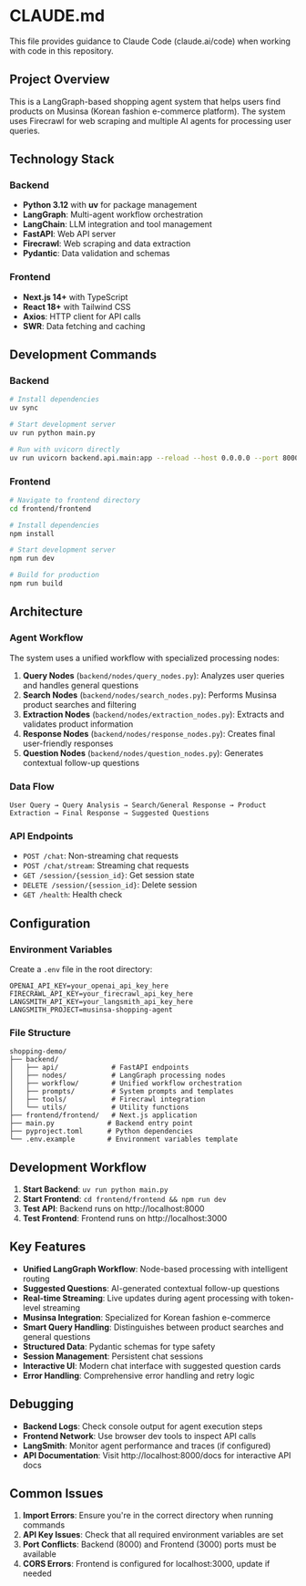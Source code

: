 # CLAUDE.md

This file provides guidance to Claude Code (claude.ai/code) when working with code in this repository.

## Project Overview

This is a LangGraph-based shopping agent system that helps users find products on Musinsa (Korean fashion e-commerce platform). The system uses Firecrawl for web scraping and multiple AI agents for processing user queries.

## Technology Stack

### Backend
- **Python 3.12** with **uv** for package management
- **LangGraph**: Multi-agent workflow orchestration
- **LangChain**: LLM integration and tool management
- **FastAPI**: Web API server
- **Firecrawl**: Web scraping and data extraction
- **Pydantic**: Data validation and schemas

### Frontend
- **Next.js 14+** with TypeScript
- **React 18+** with Tailwind CSS
- **Axios**: HTTP client for API calls
- **SWR**: Data fetching and caching

## Development Commands

### Backend
```bash
# Install dependencies
uv sync

# Start development server
uv run python main.py

# Run with uvicorn directly
uv run uvicorn backend.api.main:app --reload --host 0.0.0.0 --port 8000
```

### Frontend
```bash
# Navigate to frontend directory
cd frontend/frontend

# Install dependencies
npm install

# Start development server
npm run dev

# Build for production
npm run build
```

## Architecture

### Agent Workflow
The system uses a unified workflow with specialized processing nodes:

1. **Query Nodes** (`backend/nodes/query_nodes.py`): Analyzes user queries and handles general questions
2. **Search Nodes** (`backend/nodes/search_nodes.py`): Performs Musinsa product searches and filtering
3. **Extraction Nodes** (`backend/nodes/extraction_nodes.py`): Extracts and validates product information
4. **Response Nodes** (`backend/nodes/response_nodes.py`): Creates final user-friendly responses
5. **Question Nodes** (`backend/nodes/question_nodes.py`): Generates contextual follow-up questions

### Data Flow
```
User Query → Query Analysis → Search/General Response → Product Extraction → Final Response → Suggested Questions
```

### API Endpoints
- `POST /chat`: Non-streaming chat requests
- `POST /chat/stream`: Streaming chat requests
- `GET /session/{session_id}`: Get session state
- `DELETE /session/{session_id}`: Delete session
- `GET /health`: Health check

## Configuration

### Environment Variables
Create a `.env` file in the root directory:
```
OPENAI_API_KEY=your_openai_api_key_here
FIRECRAWL_API_KEY=your_firecrawl_api_key_here
LANGSMITH_API_KEY=your_langsmith_api_key_here
LANGSMITH_PROJECT=musinsa-shopping-agent
```

### File Structure
```
shopping-demo/
├── backend/
│   ├── api/             # FastAPI endpoints
│   ├── nodes/           # LangGraph processing nodes
│   ├── workflow/        # Unified workflow orchestration
│   ├── prompts/         # System prompts and templates
│   ├── tools/           # Firecrawl integration
│   └── utils/           # Utility functions
├── frontend/frontend/   # Next.js application
├── main.py             # Backend entry point
├── pyproject.toml      # Python dependencies
└── .env.example        # Environment variables template
```

## Development Workflow

1. **Start Backend**: `uv run python main.py`
2. **Start Frontend**: `cd frontend/frontend && npm run dev`
3. **Test API**: Backend runs on http://localhost:8000
4. **Test Frontend**: Frontend runs on http://localhost:3000

## Key Features

- **Unified LangGraph Workflow**: Node-based processing with intelligent routing
- **Suggested Questions**: AI-generated contextual follow-up questions
- **Real-time Streaming**: Live updates during agent processing with token-level streaming
- **Musinsa Integration**: Specialized for Korean fashion e-commerce
- **Smart Query Handling**: Distinguishes between product searches and general questions
- **Structured Data**: Pydantic schemas for type safety
- **Session Management**: Persistent chat sessions
- **Interactive UI**: Modern chat interface with suggested question cards
- **Error Handling**: Comprehensive error handling and retry logic

## Debugging

- **Backend Logs**: Check console output for agent execution steps
- **Frontend Network**: Use browser dev tools to inspect API calls
- **LangSmith**: Monitor agent performance and traces (if configured)
- **API Documentation**: Visit http://localhost:8000/docs for interactive API docs

## Common Issues

1. **Import Errors**: Ensure you're in the correct directory when running commands
2. **API Key Issues**: Check that all required environment variables are set
3. **Port Conflicts**: Backend (8000) and Frontend (3000) ports must be available
4. **CORS Errors**: Frontend is configured for localhost:3000, update if needed